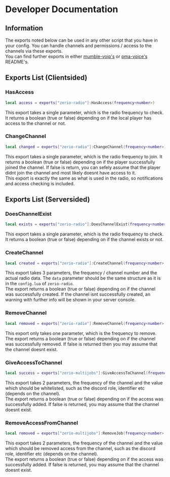 # Developer Documentation

## Information

The exports noted below can be used in any other script that you have in your config. You can handle channels and permissions / access to the channels via these exports.\
You can find further exports in either [mumble-voip's](https://github.com/FrazzIe/mumble-voip-fivem#exports) or [pma-voice's](https://github.com/AvarianKnight/pma-voice#exports) README's.

## Exports List (Clientsided)

### HasAccess

```lua
local access = exports["zerio-radio"]:HasAccess(frequency<number>)
```

This export takes a single parameter, which is the radio frequency to check. It returns a boolean (true or false) depending on if the local player has access to the channel or not.

### ChangeChannel

```lua
local changed = exports["zerio-radio"]:ChangeChannel(frequency<number>)
```

This export takes a single parameter, which is the radio frequency to join. It returns a boolean (true or false) depending on if the player successfully joined the channel. If false is return, you can sefely assume that the player didnt join the channel and most likely doesnt have access to it.<br/>
This export is exactly the same as what is used in the radio, so notifications and access checking is included.

## Exports List (Serversided)

### DoesChannelExist

```lua
local exists = exports["zerio-radio"]:DoesChannelExist(frequency<number>)
```

This export takes a single parameter, which is the radio frequency to check. It returns a boolean (true or false) depending on if the channel exists or not.

### CreateChannel

```lua
local created = exports["zerio-radio"]:CreateChannel(frequency<number>, data<table>)
```

This export takes 3 parameters, the frequency / channel number and the actual radio data. The `data` parameter should be the same structure as it is in the `config.lua` of `zerio-radio`.\
The export returns a boolean (true or false) depending on if the channel was successfully created. If the channel isnt successfully created, an warning with further info will be shown in your server console.

### RemoveChannel

```lua
local removed = exports["zerio-radio"]:RemoveChannel(frequency<number>)
```

This export only takes one parameter, which is the frequency to remove.\
The export returns a boolean (true or false) depending on if the channel was successfully removed. If false is returned then you may assume that the channel doesnt exist.

### GiveAccessToChannel

```lua
local success = exports["zerio-multijobs"]:GiveAccessToChannel(frequency<number>, value<string>)
```

This export takes 2 parameters, the frequency of the channel and the value which should be whitelisted, such as the discord role, identifier etc (depends on the channel).\
The export returns a boolean (true or false) depending on if the access was successfully added. If false is returned, you may assume that the channel doesnt exist.

### RemoveAccessFromChannel

```lua
local removed = exports["zerio-multijobs"]:RemoveJob(frequency<number>, value<string>)
```

This export takes 2 parameters, the frequency of the channel and the value which should be removed access from the channel, such as the discord role, identifier etc (depends on the channel).\
The export returns a boolean (true or false) depending on if the access was successfully added. If false is returned, you may assume that the channel doesnt exist.
